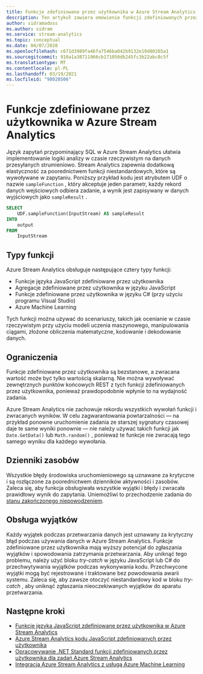 ```yaml
---
title: Funkcje zdefiniowane przez użytkownika w Azure Stream Analytics
description: Ten artykuł zawiera omówienie funkcji zdefiniowanych przez użytkownika w programie Azure Stream Analytics.
author: sidramadoss
ms.author: sidram
ms.service: stream-analytics
ms.topic: conceptual
ms.date: 04/07/2020
ms.openlocfilehash: c671d3989fa46fa7546ba042b9132e19d80265a1
ms.sourcegitcommit: 910a1a38711966cb171050db245fc3b22abc8c5f
ms.translationtype: MT
ms.contentlocale: pl-PL
ms.lasthandoff: 03/19/2021
ms.locfileid: "98020506"
---
```

# <a name="user-defined-functions-in-azure-stream-analytics"></a>Funkcje zdefiniowane przez użytkownika w Azure Stream Analytics

Język zapytań przypominający SQL w Azure Stream Analytics ułatwia implementowanie logiki analizy w czasie rzeczywistym na danych przesyłanych strumieniowo. Stream Analytics zapewnia dodatkową elastyczność za poorednictwem funkcji niestandardowych, które są wywoływane w zapytaniu. Poniższy przykład kodu jest atrybutem UDF o nazwie `sampleFunction` , który akceptuje jeden parametr, każdy rekord danych wejściowych odbiera zadanie, a wynik jest zapisywany w danych wyjściowych jako `sampleResult` .

```sql
SELECT 
    UDF.sampleFunction(InputStream) AS sampleResult 
INTO 
    output 
FROM 
    InputStream 
```

## <a name="types-of-functions"></a>Typy funkcji

Azure Stream Analytics obsługuje następujące cztery typy funkcji: 

* Funkcje języka JavaScript zdefiniowane przez użytkownika 
* Agregacje zdefiniowane przez użytkownika w języku JavaScript 
* Funkcje zdefiniowane przez użytkownika w języku C# (przy użyciu programu Visual Studio) 
* Azure Machine Learning 

Tych funkcji można używać do scenariuszy, takich jak ocenianie w czasie rzeczywistym przy użyciu modeli uczenia maszynowego, manipulowania ciągami, złożone obliczenia matematyczne, kodowanie i dekodowanie danych. 

## <a name="limitations"></a>Ograniczenia

Funkcje zdefiniowane przez użytkownika są bezstanowe, a zwracana wartość może być tylko wartością skalarną. Nie można wywoływać zewnętrznych punktów końcowych REST z tych funkcji zdefiniowanych przez użytkownika, ponieważ prawdopodobnie wpłynie to na wydajność zadania. 

Azure Stream Analytics nie zachowuje rekordu wszystkich wywołań funkcji i zwracanych wyników. W celu zagwarantowania powtarzalności — na przykład ponowne uruchomienie zadania ze starszej sygnatury czasowej daje te same wyniki ponownie — nie należy używać takich funkcji jak `Date.GetData()` lub `Math.random()` , ponieważ te funkcje nie zwracają tego samego wyniku dla każdego wywołania.  

## <a name="resource-logs"></a>Dzienniki zasobów

Wszystkie błędy środowiska uruchomieniowego są uznawane za krytyczne i są rozłączone za poorednictwem dzienników aktywności i zasobów. Zaleca się, aby funkcja obsługiwała wszystkie wyjątki i błędy i zwracała prawidłowy wynik do zapytania. Uniemożliwi to przechodzenie zadania do [stanu zakończonego niepowodzeniem](job-states.md).  

## <a name="exception-handling"></a>Obsługa wyjątków

Każdy wyjątek podczas przetwarzania danych jest uznawany za krytyczny błąd podczas używania danych w Azure Stream Analytics. Funkcje zdefiniowane przez użytkownika mają wyższy potencjał do zgłaszania wyjątków i spowodowania zatrzymania przetwarzania. Aby uniknąć tego problemu, należy użyć bloku *try-catch* w języku JavaScript lub C# do przechwytywania wyjątków podczas wykonywania kodu. Przechwycone wyjątki mogą być rejestrowane i traktowane bez powodowania awarii systemu. Zaleca się, aby zawsze otoczyć niestandardowy kod w bloku *try-catch* , aby uniknąć zgłaszania nieoczekiwanych wyjątków do aparatu przetwarzania.

## <a name="next-steps"></a>Następne kroki

* [Funkcje języka JavaScript zdefiniowane przez użytkownika w Azure Stream Analytics](stream-analytics-javascript-user-defined-functions.md)
* [Azure Stream Analytics kodu JavaScript zdefiniowanych przez użytkownika](stream-analytics-javascript-user-defined-aggregates.md)
* [Opracowywanie .NET Standard funkcji zdefiniowanych przez użytkownika dla zadań Azure Stream Analytics](stream-analytics-edge-csharp-udf-methods.md)
* [Integracja Azure Stream Analytics z usługą Azure Machine Learning](machine-learning-udf.md)
